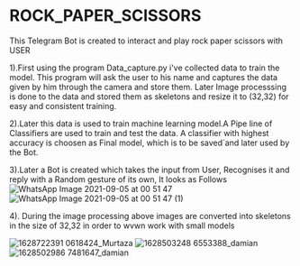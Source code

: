 # ROCK_PAPER_SCISSORS
 
 
 This Telegram Bot is created to interact and play rock paper scissors with USER
 
 1).First using the program Data_capture.py i've collected data to train the model. This program will ask the user to his name and captures the data given by him through the camera and store them. Later Image processsing is done to the data and stored them as skeletons and resize it to (32,32) for easy and consistent training.
 
 2).Later this data is used to train machine learning model.A Pipe line of Classifiers are used to train and test the data. A classifier with highest accuracy is choosen as Final model, which is to be saved´and later used by the Bot.
 
3).Later a Bot is created which takes the input from User, Recognises it and reply with a Random gesture of its own, It looks as Follows
![WhatsApp Image 2021-09-05 at 00 51 47](https://user-images.githubusercontent.com/84836313/132109783-08d10198-8a96-4d74-922a-64e9ad128d32.jpeg)
![WhatsApp Image 2021-09-05 at 00 51 47 (1)](https://user-images.githubusercontent.com/84836313/132109784-b4ac0c93-b0b7-4d91-9660-335155a5c55f.jpeg)

4). During the image processing above images are converted into skeletons in the size of 32,32 in order to wvwn work with small models

![1628722391 0618424_Murtaza](https://user-images.githubusercontent.com/84836313/132301759-9406dc7b-dace-4d22-a7ed-c3600c7045b3.png)
![1628503248 6553388_damian](https://user-images.githubusercontent.com/84836313/132301824-935a4fa2-e611-4783-abe6-b2b9426825e2.png)
![1628502986 7481647_damian](https://user-images.githubusercontent.com/84836313/132301919-e21ba467-25df-40a3-8bf4-97127d6d6c84.png)
  
